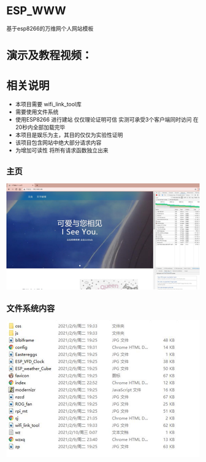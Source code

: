 # ESP_WWW
基于esp8266的万维网个人网站模板
# 演示及教程视频：
# 相关说明 
* 本项目需要 wifi_link_tool库 
* 需要使用文件系统
* 使用ESP8266 进行建站 仅仅理论证明可信 实测可承受3个客户端同时访问 在20秒内全部加载完毕
* 本项目是娱乐为主，其目的仅仅为实验性证明
* 该项目包含网站中绝大部分请求内容
* 为增加可读性 将所有请求函数独立出来

## 主页
![img](index.jpg)
## 文件系统内容
![img](wj.jpg)

